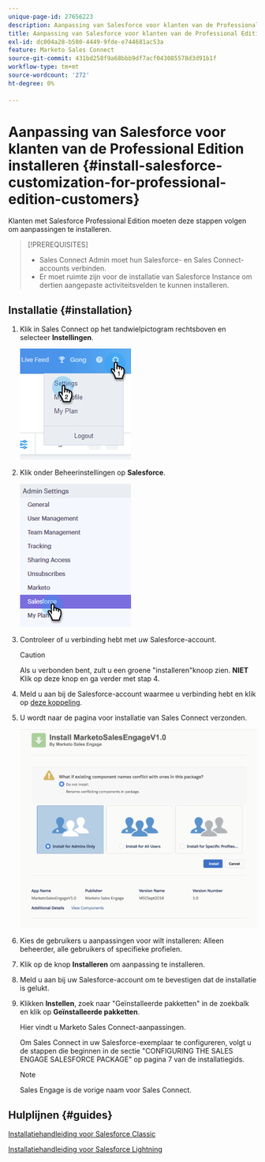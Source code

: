 ```yaml
---
unique-page-id: 27656223
description: Aanpassing van Salesforce voor klanten van de Professional Edition installeren - Marketo Docs - Productdocumentatie
title: Aanpassing van Salesforce voor klanten van de Professional Edition installeren
exl-id: dc004a28-b580-4449-9fde-e744681ac53a
feature: Marketo Sales Connect
source-git-commit: 431bd258f9a68bbb9df7acf043085578d3d91b1f
workflow-type: tm+mt
source-wordcount: '272'
ht-degree: 0%

---
```


# Aanpassing van Salesforce voor klanten van de Professional Edition installeren {#install-salesforce-customization-for-professional-edition-customers}

Klanten met Salesforce Professional Edition moeten deze stappen volgen om aanpassingen te installeren.

>[!PREREQUISITES]
>
>* Sales Connect Admin moet hun Salesforce- en Sales Connect-accounts verbinden.
>* Er moet ruimte zijn voor de installatie van Salesforce Instance om dertien aangepaste activiteitsvelden te kunnen installeren.

## Installatie {#installation}

1. Klik in Sales Connect op het tandwielpictogram rechtsboven en selecteer **Instellingen**.

   ![](assets/one-4.png)

1. Klik onder Beheerinstellingen op **Salesforce**.

   ![](assets/two-4.png)

1. Controleer of u verbinding hebt met uw Salesforce-account.

   >[!CAUTION]
   >
   >Als u verbonden bent, zult u een groene &quot;installeren&quot;knoop zien. **NIET** Klik op deze knop en ga verder met stap 4.

1. Meld u aan bij de Salesforce-account waarmee u verbinding hebt en klik op [deze koppeling](https://login.salesforce.com/packaging/installPackage.apexp?p0=04t0b000001oWEZ).
1. U wordt naar de pagina voor installatie van Sales Connect verzonden.

   ![](assets/install-package.png)

1. Kies de gebruikers u aanpassingen voor wilt installeren: Alleen beheerder, alle gebruikers of specifieke profielen.
1. Klik op de knop **Installeren** om aanpassing te installeren.
1. Meld u aan bij uw Salesforce-account om te bevestigen dat de installatie is gelukt.
1. Klikken **Instellen**, zoek naar &quot;Geïnstalleerde pakketten&quot; in de zoekbalk en klik op **Geïnstalleerde pakketten**.

   Hier vindt u Marketo Sales Connect-aanpassingen.

   Om Sales Connect in uw Salesforce-exemplaar te configureren, volgt u de stappen die beginnen in de sectie &quot;CONFIGURING THE SALES ENGAGE SALESFORCE PACKAGE&quot; op pagina 7 van de installatiegids.

   >[!NOTE]
   >
   >Sales Engage is de vorige naam voor Sales Connect.

## Hulplijnen {#guides}

[Installatiehandleiding voor Salesforce Classic](https://s3.amazonaws.com/tout-user-store/salesforce/assets/Marketo+Sales+Engage+For+Salesforce_+Installation+and+Success+Guide.pdf)

[Installatiehandleiding voor Salesforce Lightning](https://s3.amazonaws.com/tout-user-store/salesforce/assets/SF+Guide+for+Lightning.pdf)
